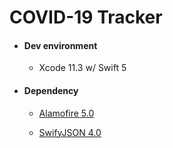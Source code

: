 # COVID-19 Tracker

- #### Dev environment

	- Xcode 11.3 w/ Swift 5


- #### Dependency

	- [Alamofire 5.0](https://github.com/Alamofire/Alamofire)
	
	- [SwifyJSON 4.0](https://github.com/SwiftyJSON/SwiftyJSON)

